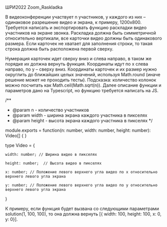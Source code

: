 ШРИ2022 Zoom_Raskladka

В видеоконференции участвует n участников, у каждого из них – одинаковое разрешение видео и экрана, к примеру, 1200x800. Требуется написать и экспортировать функцию раскладки видео участников на экране звонка.
Раскладка должна быть симметричной относительно вертикали, все карточки видео должны быть одинакового размера. Если карточек не хватает для заполнения строки, то такая строка должна быть расположена первой сверху.

Нумерация карточек идет сверху вниз и слева направо, в таком же порядке их должна вернуть функция. Координаты идут по x слева направо, по y – сверху вниз.
Координаты карточек и их размер нужно округлить до ближайших целых значений, используя Math.round (иначе решение может не проходить тесты).
Подсказка: количество колонок можно посчитать как Math.ceil(Math.sqrt(n)).
Далее описание функции и параметров дано на Typescript, но функцию требуется написать на JS.

/**
* @param n - количество участников
* @param width - ширина экрана каждого участника в пикселях
* @param height - высота экрана каждого участника в пикселях
  */

module.exports = function(n: number, width: number, height: number): Video[] {
}

type Video = {
    
    width: number; // Ширина видео в пикселях
    
    height: number;  // Высота видео в пикселях
    
    x: number; // Положение левого верхнего угла видео по x относительно верхнего левого угла экрана
    
    y: number; // Положение левого верхнего угла видео по y относительно верхнего левого угла экрана
}

К примеру, если функция будет вызвана со следующими параметрами solution(1, 100, 100), то она должна вернуть [{ width: 100, height: 100, x: 0, y: 0}].
